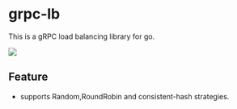 # grpc-lb
This is a gRPC load balancing library for go.

 ![](/architecture.png)

## Feature

- supports Random,RoundRobin and consistent-hash strategies.

